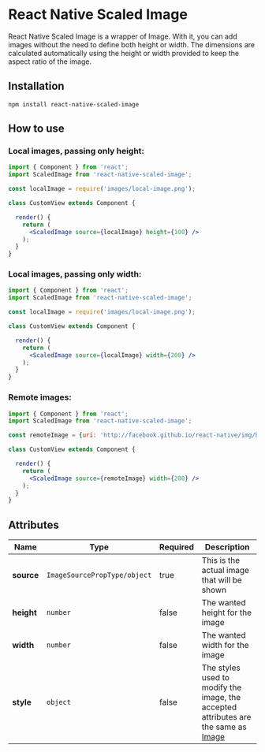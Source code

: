 React Native Scaled Image
=========================

React Native Scaled Image is a wrapper of Image. With it, you can add images without the need to define both height or width. The dimensions are calculated automatically using the height or width provided to keep the aspect ratio of the image.

## Installation

`npm install react-native-scaled-image`

## How to use

### Local images, passing only height:
```jsx
import { Component } from 'react';
import ScaledImage from 'react-native-scaled-image';

const localImage = require('images/local-image.png');

class CustomView extends Component {

  render() {
    return (
      <ScaledImage source={localImage} height={100} />
    );
  }
}
```

### Local images, passing only width:
```jsx
import { Component } from 'react';
import ScaledImage from 'react-native-scaled-image';

const localImage = require('images/local-image.png');

class CustomView extends Component {

  render() {
    return (
      <ScaledImage source={localImage} width={200} />
    );
  }
}
```

### Remote images:
```jsx
import { Component } from 'react';
import ScaledImage from 'react-native-scaled-image';

const remoteImage = {uri: 'http://facebook.github.io/react-native/img/header_logo.png'};

class CustomView extends Component {

  render() {
    return (
      <ScaledImage source={remoteImage} width={200} />
    );
  }
}
```

## Attributes

Name | Type | Required | Description
----|---|----|------
**source** | ```ImageSourcePropType/object``` | true | This is the actual image that will be shown
**height** | ```number``` | false | The wanted height for the image
**width** | ```number``` | false | The wanted width for the image
**style** | ```object``` | false | The styles used to modify the image, the accepted attributes are the same as [Image](https://facebook.github.io/react-native/docs/image.html#style)
